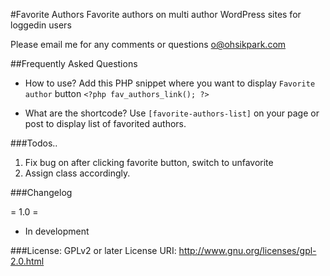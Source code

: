 #Favorite Authors
Favorite authors on multi author WordPress sites for loggedin users

Please email me for any comments or questions o@ohsikpark.com


##Frequently Asked Questions
- How to use?
Add this PHP snippet where you want to display `Favorite author` button `<?php fav_authors_link(); ?>`

- What are the shortcode?
Use `[favorite-authors-list]` on your page or post to display list of favorited authors.


###Todos..
1. Fix bug on after clicking favorite button, switch to unfavorite
2. Assign class accordingly.


###Changelog

= 1.0 =
* In development


###License: GPLv2 or later
License URI: http://www.gnu.org/licenses/gpl-2.0.html